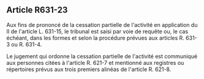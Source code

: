 Article R631-23
----
Aux fins de prononcé de la cessation partielle de l'activité en application du
II de l'article L. 631-15, le tribunal est saisi par voie de requête ou, le cas
échéant, dans les formes et selon la procédure prévues aux articles R. 631-3 ou
R. 631-4.

Le jugement qui ordonne la cessation partielle de l'activité est communiqué aux
personnes citées à l'article R. 621-7 et mentionné aux registres ou répertoires
prévus aux trois premiers alinéas de l'article R. 621-8.
